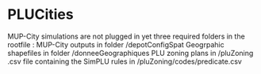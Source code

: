# PLUCities
MUP-City simulations are not plugged in yet
three required folders in the rootfile : 
MUP-City outputs in folder /depotConfigSpat
Geogrpahic shapefiles in folder /donneeGeographiques
PLU zoning plans in /pluZoning
.csv file containing the SimPLU rules in /pluZoning/codes/predicate.csv
